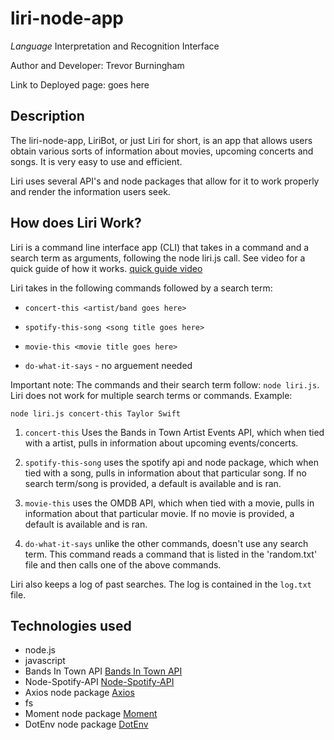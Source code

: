 # liri-node-app
_Language_ Interpretation and Recognition Interface

Author and Developer: Trevor Burningham

Link to Deployed page: goes here

## Description

The liri-node-app, LiriBot, or just Liri for short, is an app that allows users obtain various sorts of information about movies, upcoming concerts and songs. It is very easy to use and efficient.

Liri uses several API's and node packages that allow for it to work properly and render the information users seek. 

## How does Liri Work?

Liri is a command line interface app (CLI) that takes in a command and a search term as arguments, following the node liri.js call. See video for a quick guide of how it works. [quick guide video](quick-guide.mp4)

Liri takes in the following commands followed by a search term:

   * `concert-this <artist/band goes here>`

   * `spotify-this-song <song title goes here>`

   * `movie-this <movie title goes here>`

   * `do-what-it-says` - no arguement needed

Important note: The commands and their search term follow: `node liri.js`. Liri does not work for multiple search terms or commands. Example:

    node liri.js concert-this Taylor Swift


1. `concert-this` Uses the Bands in Town Artist Events API, which when tied with a artist, pulls in information about upcoming events/concerts.

2. `spotify-this-song` uses the spotify api and node package, which when tied with a song, pulls in information about that particular song. If no search term/song is provided, a default is available and is ran.

3. `movie-this` uses the OMDB API, which when tied with a movie, pulls in information about that particular movie. If no movie is provided, a default is available and is ran.

4. `do-what-it-says` unlike the other commands, doesn't use any search term. This command reads a command that is listed in the 'random.txt' file and then calls one of the above commands.

Liri also keeps a log of past searches. The log is contained in the `log.txt` file.

## Technologies used

* node.js
* javascript
* Bands In Town API [Bands In Town API](http://www.artists.bandsintown.com/bandsintown-api)
* Node-Spotify-API [Node-Spotify-API](https://www.npmjs.com/package/node-spotify-api)
* Axios node package [Axios](https://www.npmjs.com/package/axios)
* fs
* Moment node package [Moment](https://www.npmjs.com/package/moment)
* DotEnv node package [DotEnv](https://www.npmjs.com/package/dotenv)
